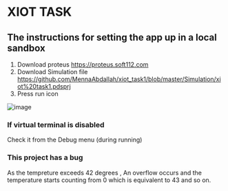 # XIOT TASK 
## The instructions for setting the app up in a local sandbox
1. Download proteus https://proteus.soft112.com
2. Download Simulation file https://github.com/MennaAbdallah/xiot_task1/blob/master/Simulation/xiot%20task1.pdsprj
3. Press run icon

![image](https://user-images.githubusercontent.com/32853257/42101326-1b5991a8-7bc3-11e8-9fa2-b2933974b8a6.png)

### If virtual terminal is disabled
Check it from the Debug menu (during running)

### This project has a bug
As the tempreture exceeds 42 degrees , An overflow occurs and the temperature starts counting from 0 which is equivalent to 43 and so on.
